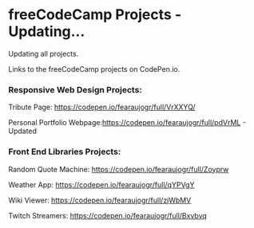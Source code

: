 # freeCodeCamp Projects - Updating...

Updating all projects.

Links to the freeCodeCamp projects on CodePen.io.

### Responsive Web Design Projects:

Tribute Page: https://codepen.io/fearaujogr/full/VrXXYQ/ 

Personal Portfolio Webpage:https://codepen.io/fearaujogr/full/pdVrML - Updated

### Front End Libraries Projects:

Random Quote Machine: https://codepen.io/fearaujogr/full/Zoyprw

Weather App: https://codepen.io/fearaujogr/full/qYPVgY

Wiki Viewer: https://codepen.io/fearaujogr/full/zjWbMV

Twitch Streamers: https://codepen.io/fearaujogr/full/Bxvbvq

